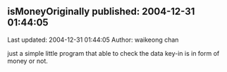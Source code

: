 ## isMoneyOriginally published: 2004-12-31 01:44:05 
Last updated: 2004-12-31 01:44:05 
Author: waikeong chan 
 
just a simple little program that able to check the data key-in is in form of money or not.